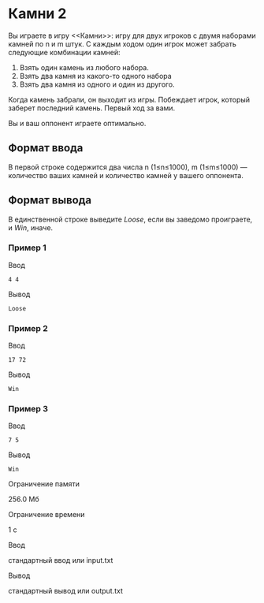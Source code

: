 # Камни 2

Вы играете в игру <<Камни>>: игру для двух игроков с двумя наборами камней по n и m штук. С каждым ходом один игрок может забрать следующие комбинации камней:

1.  Взять один камень из любого набора.
2.  Взять два камня из какого-то одного набора
3.  Взять два камня из одного и один из другого.

Когда камень забрали, он выходит из игры. Побеждает игрок, который заберет последний камень. Первый ход за вами.

Вы и ваш оппонент играете оптимально.

## Формат ввода

В первой строке содержится два числа n (1≤n≤1000), m (1≤m≤1000) — количество ваших камней и количество камней у вашего оппонента.

## Формат вывода

В единственной строке выведите <i>Loose</i>, если вы заведомо проиграете, и <i>Win</i>, иначе.

### Пример 1

Ввод

    4 4
    

Вывод

    Loose
    

### Пример 2

Ввод

    17 72
    

Вывод

    Win
    

### Пример 3

Ввод

    7 5
    

Вывод

    Win
    

Ограничение памяти

256.0 Мб

Ограничение времени

1 с

Ввод

стандартный ввод или input.txt

Вывод

стандартный вывод или output.txt
